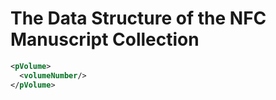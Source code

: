 # The Data Structure of the NFC Manuscript Collection


```xml
<pVolume>
  <volumeNumber/>
</pVolume>
```

